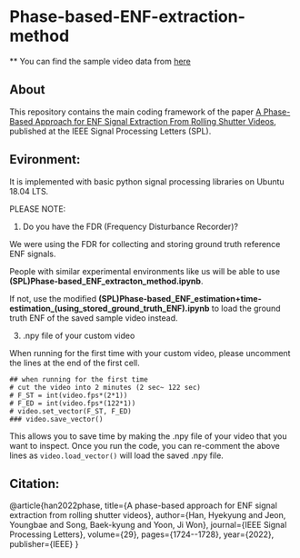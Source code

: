 # Phase-based-ENF-extraction-method

** You can find the sample video data from [here](https://drive.google.com/file/d/1GQbCZ-SD3T_5vCKTJ4FDfPJMY9-iaEen/view?usp=sharing)

## About
This repository contains the main coding framework of the paper [A Phase-Based Approach for ENF Signal Extraction From Rolling Shutter Videos](https://ieeexplore.ieee.org/abstract/document/9822384), published at the IEEE Signal Processing Letters (SPL). 

## Evironment:
It is implemented with basic python signal processing libraries on Ubuntu 18.04 LTS.

PLEASE NOTE:

1. Do you have the FDR (Frequency Disturbance Recorder)?
   
We were using the FDR for collecting and storing ground truth reference ENF signals.

People with similar experimental environments like us will be able to use **(SPL)Phase-based_ENF_extracton_method.ipynb**.

If not, use the modified **(SPL)Phase-based_ENF_estimation+time-estimation_(using_stored_ground_truth_ENF).ipynb** to load the ground truth ENF of the saved sample video instead.

3. .npy file of your custom video
   
When running for the first time with your custom video, please uncomment the lines at the end of the first cell.
```
## when running for the first time
# cut the video into 2 minutes (2 sec~ 122 sec)
# F_ST = int(video.fps*(2*1))  
# F_ED = int(video.fps*(122*1)) 
# video.set_vector(F_ST, F_ED) 
### video.save_vector()
```
This allows you to save time by making the .npy file of your video that you want to inspect.
Once you run the code, you can re-comment the above lines as 
`video.load_vector()`
will load the saved .npy file.
   

## Citation:
@article{han2022phase,
  title={A phase-based approach for ENF signal extraction from rolling shutter videos},
  author={Han, Hyekyung and Jeon, Youngbae and Song, Baek-kyung and Yoon, Ji Won},
  journal={IEEE Signal Processing Letters},
  volume={29},
  pages={1724--1728},
  year={2022},
  publisher={IEEE}
}
